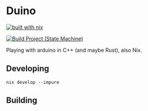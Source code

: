 # Duino

[![built with nix](https://builtwithnix.org/badge.svg)](https://builtwithnix.org)

[![Build Project (State Machine)](https://github.com/mtrsk/duino/actions/workflows/build.yml/badge.svg)](https://github.com/mtrsk/duino/actions/workflows/build.yml)

Playing with arduino in C++ (and maybe Rust), also Nix.

## Developing

```shell
nix develop --impure
```

## Building
